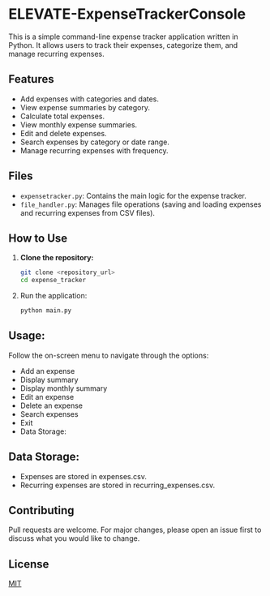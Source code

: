 # ELEVATE-ExpenseTrackerConsole

This is a simple command-line expense tracker application written in Python. It allows users to track their expenses, categorize them, and manage recurring expenses.

## Features

- Add expenses with categories and dates.
- View expense summaries by category.
- Calculate total expenses.
- View monthly expense summaries.
- Edit and delete expenses.
- Search expenses by category or date range.
- Manage recurring expenses with frequency.

## Files

- `expensetracker.py`: Contains the main logic for the expense tracker.
- `file_handler.py`: Manages file operations (saving and loading expenses and recurring expenses from CSV files).

## How to Use

1. **Clone the repository:**

   ```bash
   git clone <repository_url>
   cd expense_tracker

2. Run the application:

    ```bash
    python main.py

## Usage:

Follow the on-screen menu to navigate through the options:

- Add an expense
- Display summary
- Display monthly summary
- Edit an expense
- Delete an expense
- Search expenses
- Exit
- Data Storage:

## Data Storage:

- Expenses are stored in expenses.csv.
- Recurring expenses are stored in recurring_expenses.csv.

## Contributing

Pull requests are welcome. For major changes, please open an issue first to discuss what you would like to change.

## License

[MIT](LICENSE)
